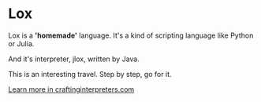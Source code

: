 # Lox
Lox is a **'homemade'** language. It's a kind of scripting language like Python or Julia.  

And it's interpreter, jlox, written by Java. 

This is an interesting travel. Step by step, go for it. 

[Learn more in craftinginterpreters.com](https://craftinginterpreters.com/)
